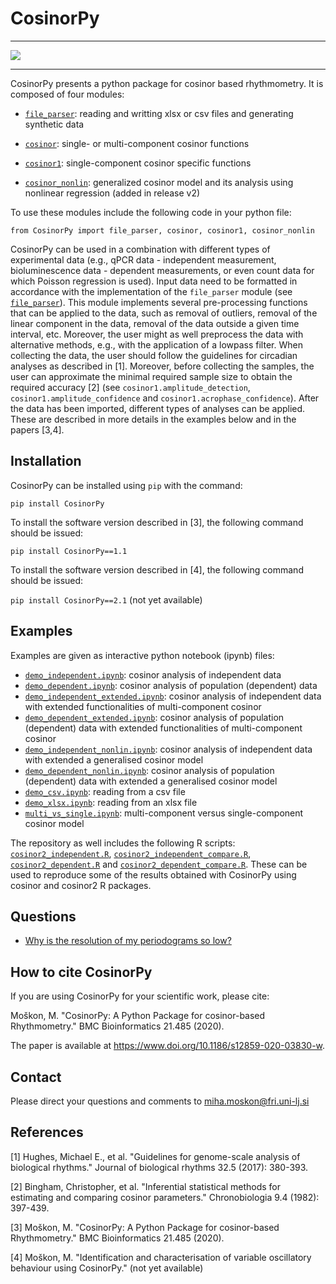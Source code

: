 # CosinorPy

---

[![](https://img.shields.io/badge/doi-10.1186%2Fs12859--020--03830--w-brightgreen)](https://doi.org/10.1186/s12859-020-03830-w)

---

CosinorPy presents a python package for cosinor based rhythmometry. It is composed of four modules:
* [`file_parser`](docs/docs_file_parser.md): reading and writting xlsx or csv files and generating synthetic data

* [`cosinor`](docs/docs_cosinor.md): single- or multi-component cosinor functions

* [`cosinor1`](docs/docs_cosinor1.md): single-component cosinor specific functions

* [`cosinor_nonlin`](https://github.com/mmoskon/CosinorPy/blob/master/CosinorPy/cosinor_nonlin.py): generalized cosinor model and its analysis using nonlinear regression  (added in release v2)

To use these modules include the following code in your python file:

`from CosinorPy import file_parser, cosinor, cosinor1, cosinor_nonlin`

CosinorPy can be used in a combination with different types of experimental data (e.g., qPCR data - independent measurement, bioluminescence data - dependent measurements, or even count data for which Poisson regression is used). Input data need to be formatted in accordance with the implementation of the `file_parser` module (see [`file_parser`](docs/docs_file_parser.md)). This module implements several pre-processing functions that can be applied to the data, such as removal of outliers, removal of the linear component in the data, removal of the data outside a given time interval, etc. Moreover, the user might as well preprocess the data with alternative methods, e.g., with the application of a lowpass filter. When collecting the data, the user should follow the guidelines for circadian analyses as described in [1]. Moreover, before collecting the samples, the user can approximate the minimal required sample size to obtain the required accuracy [2] (see `cosinor1.amplitude_detection`, `cosinor1.amplitude_confidence` and `cosinor1.acrophase_confidence`). After the data has been imported, different types of analyses can be applied. These are described in more details in the examples below and in the papers [3,4].

## Installation

CosinorPy can be installed using `pip` with the command:

`pip install CosinorPy`

To install the software version described in [3], the following command should be issued:

`pip install CosinorPy==1.1`

To install the software version described in [4], the following command should be issued:

`pip install CosinorPy==2.1` (not yet available)

## Examples
Examples are given as interactive python notebook (ipynb) files:
* [`demo_independent.ipynb`](demo_independent.ipynb): cosinor analysis of independent data
* [`demo_dependent.ipynb`](demo_dependent.ipynb): cosinor analysis of population (dependent) data
* [`demo_independent_extended.ipynb`](demo_independent_extended.ipynb): cosinor analysis of independent data with extended functionalities of multi-component cosinor
* [`demo_dependent_extended.ipynb`](demo_dependent_extended.ipynb): cosinor analysis of population (dependent) data with extended functionalities of multi-component cosinor
* [`demo_independent_nonlin.ipynb`](demo_independent_nonlin.ipynb): cosinor analysis of independent data with extended a generalised cosinor model
* [`demo_dependent_nonlin.ipynb`](demo_dependent_nonlin.ipynb): cosinor analysis of population (dependent) data with extended a generalised cosinor model
* [`demo_csv.ipynb`](demo_csv.ipynb): reading from a csv file 
* [`demo_xlsx.ipynb`](demo_xlsx.ipynb): reading from an xlsx file
* [`multi_vs_single.ipynb`](multi_vs_single.ipynb): multi-component versus single-component cosinor model

The repository as well includes the following R scripts: [`cosinor2_independent.R`](cosinor2_independent.R), [`cosinor2_independent_compare.R`](cosinor2_independent_compare.R), [`cosinor2_dependent.R`](cosinor2_dependent.R) and [`cosinor2_dependent_compare.R`](cosinor2_dependent_compare.R). These can be used to reproduce some of the results obtained with CosinorPy using cosinor and cosinor2 R packages.

## Questions
* [Why is the resolution of my periodograms so low?](https://github.com/mmoskon/CosinorPy/blob/master/docs/periodograms.md)

## How to cite CosinorPy
If you are using CosinorPy for your scientific work, please cite:

Moškon, M. "CosinorPy: A Python Package for cosinor-based Rhythmometry." BMC Bioinformatics 21.485 (2020).

The paper is available at <https://www.doi.org/10.1186/s12859-020-03830-w>.

## Contact
Please direct your questions and comments to [miha.moskon@fri.uni-lj.si](mailto:miha.moskon@fri.uni-lj.si)

## References

[1] Hughes, Michael E., et al. "Guidelines for genome-scale analysis of biological rhythms." Journal of biological rhythms 32.5 (2017): 380-393.

[2] Bingham, Christopher, et al. "Inferential statistical methods for estimating and comparing cosinor parameters." Chronobiologia 9.4 (1982): 397-439.

[3] Moškon, M. "CosinorPy: A Python Package for cosinor-based Rhythmometry." BMC Bioinformatics 21.485 (2020).

[4] Moškon, M. "Identification and characterisation of variable oscillatory behaviour using CosinorPy." (not yet available)